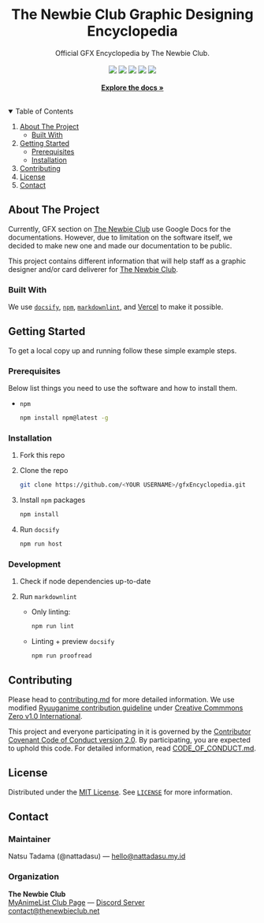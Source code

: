 <!--
**** THIS README IS GENERATED FROM
**** https://github.com/othneildrew/Best-README-Template
**** UNDER MIT LICENSE
--->

<h1 align="center">The Newbie Club Graphic Designing Encyclopedia</h1>

<p align="center">
  Official GFX Encyclopedia by The Newbie Club.
  <!-- Badges -->
  <br />
  <br />
  <a href="license.md"><img src="https://img.shields.io/badge/license-MIT-green?style=for-the-badge"></a>
  <a href="https://myanimelist.net/clubs.php?cid=70668"><img src="https://img.shields.io/badge/Join-MyAnimeList%20Club-blue?style=for-the-badge&logo=myanimelist"></a>
  <a href="https://discord.gg/Q6H6Gf7"><img src="https://img.shields.io/badge/Discord-Q6H6Gf7-white?style=for-the-badge&logo=discord&color=5865F2&logoColor=white"></a>
  <a href="https://github.com/theNewbieClub-MAL/gfxEncyclopedia/issues"><img src="https://img.shields.io/badge/Issue-GitHub-black?style=for-the-badge&logo=github"></a>
  <a href="code_of_conduct.md"><img src="https://img.shields.io/endpoint?style=for-the-badge&url=https%3A%2F%2Fraw.githubusercontent.com%2FtheNewbieClub-MAL%2FgfxEncyclopedia%2FinnerDocumentation%2Fconfig%2Fcc.shield.json"></a>
  <!-- Hyperlink, currently not working. OOF -->
  <br />
  <br />
  <a href="https://gfx.thenewbieclub.net"><strong>Explore the docs »</strong></a>

</p><br />

<!-- TABLE OF CONTENTS -->
<details open="open">
  <summary>Table of Contents</summary>
  <ol>
    <li>
      <a href="#about-the-project">About The Project</a>
      <ul>
        <li><a href="#built-with">Built With</a></li>
      </ul>
    </li>
    <li>
      <a href="#getting-started">Getting Started</a>
      <ul>
        <li><a href="#prerequisites">Prerequisites</a></li>
        <li><a href="#installation">Installation</a></li>
      </ul>
    </li>
    <li><a href="#contributing">Contributing</a></li>
    <li><a href="#license">License</a></li>
    <li><a href="#contact">Contact</a></li>
  </ol>
</details>

<!-- ABOUT THE PROJECT -->
## About The Project

Currently, GFX section on [The Newbie Club][malClub] use Google Docs for the documentations.
However, due to limitation on the software itself, we decided to make new one and made our
documentation to be public.

This project contains different information that will help staff as a graphic designer and/or card
deliverer for [The Newbie Club][malClub].

### Built With

We use [`docsify`](https://docsify.js.org), [`npm`](https://npmjs.com),
[`markdownlint`](https://github.com/igorshubovych/markdownlint-cli), and
[Vercel](https://vercel.com) to make it possible.

<!-- GETTING STARTED -->
## Getting Started

To get a local copy up and running follow these simple example steps.

### Prerequisites

Below list things you need to use the software and how to install them.

* `npm`

  ```sh
  npm install npm@latest -g
  ```

### Installation

1. Fork this repo
2. Clone the repo

   ```sh
   git clone https://github.com/<YOUR USERNAME>/gfxEncyclopedia.git
   ```

3. Install `npm` packages

   ```sh
   npm install
   ```

4. Run `docsify`

   ```sh
   npm run host
   ```

### Development

1. Check if node dependencies up-to-date

2. Run `markdownlint`

   * Only linting:

     ```sh
     npm run lint
     ```

   * Linting + preview `docsify`

     ```sh
     npm run proofread
     ```

<!-- CONTRIBUTING -->
## Contributing

Please head to [contributing.md](contributing.md) for more detailed information. We use modified
[Ryuuganime contribution guideline](https://github.com/ryuuganime/contributing) under
[Creative Commmons Zero v1.0 International](https://github.com/ryuuganime/contributing/blob/main/LICENSE).

This project and everyone participating in it is governed by the
[Contributor Covenant Code of Conduct version 2.0][conduct]. By participating, you are expected to
uphold this code. For detailed information, read [CODE_OF_CONDUCT.md][conduct].

<!-- LICENSE -->
## License

Distributed under the [MIT License][license]. See [`LICENSE`][license] for more information.

<!-- CONTACT -->
## Contact

### Maintainer

Natsu Tadama (@nattadasu) — hello@nattadasu.my.id

### Organization

**The Newbie Club**<br>
[MyAnimeList Club Page][malClub] — [Discord Server][discord]<br>
contact@thenewbieclub.net

<!-- MARKDOWN LINKS & IMAGES -->
<!-- https://www.markdownguide.org/basic-syntax/#reference-style-links -->
[malClub]: https://myanimelist.net/clubs.php?cid=70668
[discord]: https://discord.gg/Q6H6Gf7
[conduct]: CODE_OF_CONDUCT.md
[license]: LICENSE

